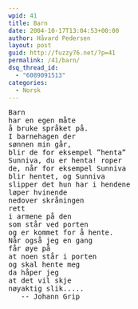 ```yaml
---
wpid: 41
title: Barn
date: 2004-10-17T13:04:53+00:00
author: Håvard Pedersen
layout: post
guid: http://fuzzy76.net/?p=41
permalink: /41/barn/
dsq_thread_id:
  - "6089091513"
categories:
  - Norsk
---
```

<pre>Barn
har en egen måte
å bruke språket på.
I barnehagen der
sønnen min går,
blir de for eksempel &#8221;henta&#8221;
Sunniva, du er henta! roper
de, når for eksempel Sunniva
blir hentet, og Sunniva
slipper det hun har i hendene
løper hvinende
nedover skråningen
rett
i armene på den
som står ved porten
og er kommet for å hente.
Når også jeg en gang
får øye på
at noen står i porten
og skal hente meg
da håper jeg
at det vil skje
nøyaktig slik.....
   -- Johann Grip</pre>
